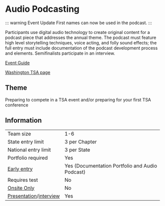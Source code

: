 # Audio Podcasting

::: warning Event Update
First names can now be used in the podcast.
:::

Participants use digital audio technology to create original content for a podcast piece that addresses the annual theme. The podcast must feature high level storytelling techniques, voice acting, and folly sound effects; the full entry must include documentation of the podcast development process and elements. Semifinalists participate in an interview.

[Event Guide](https://lwsd.sharepoint.com/:b:/r/sites/GR-JHS-TechnologyStudentAssociation-SCA/Shared%20Documents/2024-25/Event%20Guides/HS%20-%20Audio%20Podcasting.pdf)

[Washington TSA page](https://www.washingtontsa.org/high-school-events/audio-podcasting)

## Theme

Preparing to compete in a TSA event and/or preparing for your first TSA conference

## Information

|                                              |                                                 |
| -------------------------------------------- | ----------------------------------------------- |
| Team size                                    | 1-6                                             |
| State entry limit                            | 3 per Chapter                                   |
| National entry limit                         | 3 per State                                     |
| Portfolio required                           | Yes                                             |
| [Early entry](/#terms)                       | Yes (Documentation Portfolio and Audio Podcast) |
| Requires test                                | No                                              |
| [Onsite Only](/#terms)                       | No                                              |
| [Presentation](/#terms)/[interview](/#terms) | Yes                                             |
